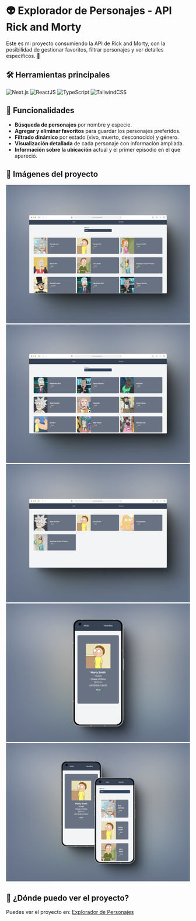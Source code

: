 # 👽 Explorador de Personajes - API Rick and Morty

Este es mi proyecto consumiendo la API de Rick and Morty, con la posibilidad de gestionar favoritos, filtrar personajes y ver detalles específicos. 🚀  

## 🛠️ Herramientas principales  

![Next.js](https://img.shields.io/badge/Next.js-%23ffffff?logo=nextdotjs&logoColor=%23000000) 
![ReactJS](https://img.shields.io/badge/ReactJS-%2361DAFB?logo=react&labelColor=white) 
![TypeScript](https://img.shields.io/badge/TypeScript-%23007ACC?logo=typescript&labelColor=white) 
![TailwindCSS](https://img.shields.io/badge/TailwindCSS-%2306B6D4?logo=tailwindcss&labelColor=white)

## 🔨 Funcionalidades  
-  **Búsqueda de personajes** por nombre y especie.  
-  **Agregar y eliminar favoritos** para guardar los personajes preferidos.  
-  **Filtrado dinámico** por estado (vivo, muerto, desconocido) y género.  
-  **Visualización detallada** de cada personaje con información ampliada.  
-  **Información sobre la ubicación** actual y el primer episodio en el que apareció.  

## 📸 Imágenes del proyecto  
![Página principal](./public/images/readme1.png)  
![Filtrado](./public/images/readme2.png)  
![Página favoritos](./public/images/readme3.png)  
![Detalles del personaje](./public/images/readme4.png)  
![Detalles del personaje y Página principal mobile](./public/images/readme5.png)  

## 🚀 ¿Dónde puedo ver el proyecto?  
Puedes ver el proyecto en: [Explorador de Personajes]()  